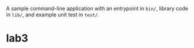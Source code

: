 A sample command-line application with an entrypoint in `bin/`, library code
in `lib/`, and example unit test in `test/`.
# lab3

